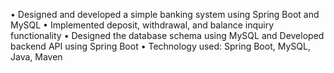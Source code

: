 •	Designed and developed a simple banking system using Spring Boot and MySQL 
•	Implemented deposit, withdrawal, and balance inquiry functionality
•	Designed the database schema using MySQL and Developed backend API using Spring Boot
•	Technology used: Spring Boot, MySQL, Java, Maven
